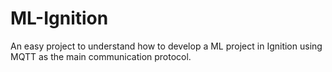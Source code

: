 # ML-Ignition
An easy project to understand how to develop a ML project in Ignition using MQTT as the main communication protocol.